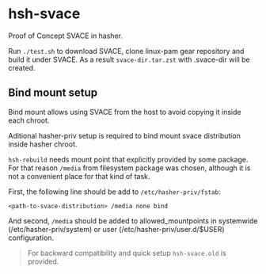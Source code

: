 # hsh-svace

Proof of Concept SVACE in hasher.

Run `./test.sh` to download SVACE, clone linux-pam gear repository and build it under SVACE. As a result `svace-dir.tar.zst` with .svace-dir will be created.

## Bind mount setup

Bind mount allows using SVACE from the host to avoid copying it inside each chroot.

Aditional hasher-priv setup is required to bind mount svace distribution inside hasher chroot.

`hsh-rebuild` needs mount point that explicitly provided by some package. For that reason `/media` from filesystem package was chosen, although it is not a convenient place for that kind of task.

First, the following line should be add to `/etc/hasher-priv/fstab`:
```
<path-to-svace-distribution> /media none bind
```

And second, `/media` should be added to allowed_mountpoints in systemwide (/etc/hasher-priv/system) or user (/etc/hasher-priv/user.d/$USER) configuration.

> For backward compatibility and quick setup `hsh-svace.old` is provided.
